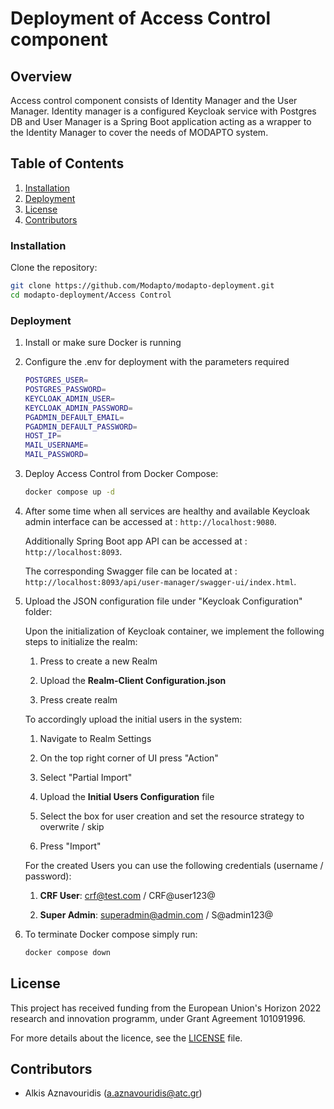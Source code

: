 # Deployment of Access Control component

## Overview

Access control component consists of Identity Manager and the User Manager. Identity manager is a configured Keycloak service with Postgres DB and User Manager is a Spring Boot application acting as a wrapper to the Identity Manager to cover the needs of MODAPTO system.

## Table of Contents

1. [Installation](#installation)
2. [Deployment](#deployment)
3. [License](#license)
4. [Contributors](#contributors)

### Installation

Clone the repository:

```sh
git clone https://github.com/Modapto/modapto-deployment.git
cd modapto-deployment/Access Control
```

### Deployment

1. Install or make sure Docker is running

2. Configure the .env for deployment with the parameters required

    ```sh
    POSTGRES_USER=
    POSTGRES_PASSWORD=
    KEYCLOAK_ADMIN_USER=
    KEYCLOAK_ADMIN_PASSWORD=
    PGADMIN_DEFAULT_EMAIL=
    PGADMIN_DEFAULT_PASSWORD=
    HOST_IP=
    MAIL_USERNAME=
    MAIL_PASSWORD=
    ```

3. Deploy Access Control from Docker Compose:

    ```sh
    docker compose up -d
   ```

4. After some time when all services are healthy and available Keycloak admin interface can be accessed at : `http://localhost:9080`.

    Additionally Spring Boot app API can be accessed at : `http://localhost:8093`.

    The corresponding Swagger file can be located at : `http://localhost:8093/api/user-manager/swagger-ui/index.html`.

5. Upload the JSON configuration file under "Keycloak Configuration" folder:

    Upon the initialization of Keycloak container, we implement the following steps to initialize the realm:

    1. Press to create a new Realm

    2. Upload the **Realm-Client Configuration.json**

    3. Press create realm

    To accordingly upload the initial users in the system:

    1. Navigate to Realm Settings

    2. On the top right corner of UI press "Action"

    3. Select "Partial Import"

    4. Upload the **Initial Users Configuration** file

    5. Select the box for user creation and set the resource strategy to overwrite / skip

    6. Press "Import"

    For the created Users you can use the following credentials (username / password):

    1. **CRF User**: crf@test.com / CRF@user123@

    2. **Super Admin**: superadmin@admin.com / S@admin123@

6. To terminate Docker compose simply run:

    ```sh
    docker compose down
    ```

## License

This project has received funding from the European Union's Horizon 2022 research and innovation programm, under Grant Agreement 101091996.

For more details about the licence, see the [LICENSE](LICENSE) file.

## Contributors

- Alkis Aznavouridis (<a.aznavouridis@atc.gr>)
